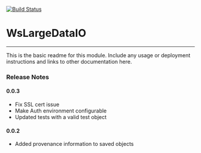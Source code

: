 [![Build Status](https://travis-ci.org/rsutormin/WsLargeDataIO.svg?branch=master)](https://travis-ci.org/rsutormin/WsLargeDataIO)

# WsLargeDataIO
---

This is the basic readme for this module. Include any usage or deployment instructions and links to other documentation here.


### Release Notes

#### 0.0.3
- Fix SSL cert issue
- Make Auth environment configurable
- Updated tests with a valid test object

#### 0.0.2
- Added provenance information to saved objects